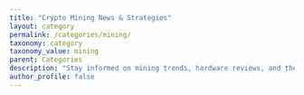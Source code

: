 ```yaml
---
title: "Crypto Mining News & Strategies"
layout: category
permalink: /categories/mining/
taxonomy: category
taxonomy_value: mining
parent: Categories
description: "Stay informed on mining trends, hardware reviews, and the profitability of Bitcoin and altcoin mining."
author_profile: false
---
```

